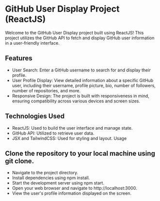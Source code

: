 # GitHub User Display Project (ReactJS)

Welcome to the GitHub User Display project built using ReactJS! This project utilizes the GitHub API to fetch and display GitHub user information in a user-friendly interface.

## Features

* User Search: Enter a GitHub username to search for and display their profile.
* User Profile Display: View detailed information about a specific GitHub user, including their username, profile picture, bio, number of followers, number of repositories, and more.
* Responsive Design: The project is built with responsiveness in mind, ensuring compatibility across various devices and screen sizes.

## Technologies Used

* ReactJS: Used to build the user interface and manage state.
* GitHub API: Utilized to retrieve user data.
* JSX and TailwindCSS: Used for styling and layout.
Usage

## Clone the repository to your local machine using git clone.

* Navigate to the project directory.
* Install dependencies using npm install.
* Start the development server using npm start.
* Open your web browser and navigate to http://localhost:3000.
* View the user's profile information displayed on the screen.